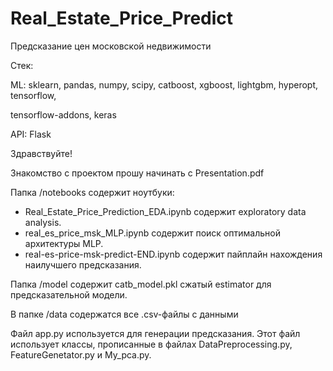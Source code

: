 # Real_Estate_Price_Predict

Предсказание цен московской недвижимости

Стек:

ML: sklearn, pandas, numpy, scipy, catboost, xgboost, lightgbm, hyperopt, tensorflow,

tensorflow-addons, keras

API: Flask

Здравствуйте!

Знакомство с проектом прошу начинать с Presentation.pdf

Папка /notebooks содержит ноутбуки:
   - Real_Estate_Price_Prediction_EDA.ipynb содержит exploratory data analysis.
   - real_es_price_msk_MLP.ipynb содержит поиск оптимальной архитектуры MLP.
   - real-es-price-msk-predict-END.ipynb содержит пайплайн нахождения наилучшего предсказания.

Папка /model содержит catb_model.pkl сжатый estimator для предсказательной модели.

В папке /data содержатся все .csv-файлы с данными

Файл app.py используется для генерации предсказания.
Этот файл использует классы, прописанные в файлах DataPreprocessing.py, 
FeatureGenetator.py и My_pca.py.



